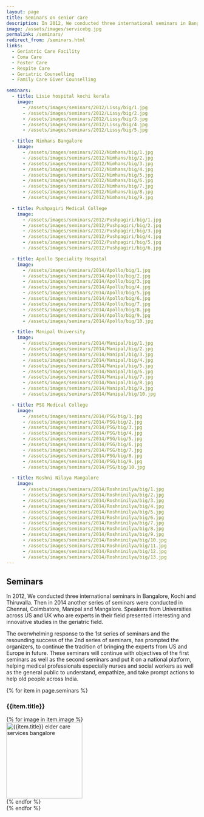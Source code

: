 ```yaml
---
layout: page
title: Seminars on senior care
description: In 2012, We conducted three international seminars in Bangalore, Kochi and Thiruvalla. Then in 2014 another series of seminars were conducted in Chennai, Coimbatore, Manipal and Mangalore. Speakers from Universities across US and UK who are experts in their field presented interesting and innovative studies in the geriatric field.
image: /assets/images/servicebg.jpg
permalink: /seminars/
redirect_from: /seminars.html
links:
  - Geriatric Care Facility
  - Coma Care
  - Foster Care
  - Respite Care
  - Geriatric Counselling
  - Family Care Giver Counselling

seminars:
  - title: Lisie hospital kochi kerala
    image:
      - /assets/images/seminars/2012/Lissy/big/1.jpg
      - /assets/images/seminars/2012/Lissy/big/2.jpg
      - /assets/images/seminars/2012/Lissy/big/3.jpg
      - /assets/images/seminars/2012/Lissy/big/4.jpg
      - /assets/images/seminars/2012/Lissy/big/5.jpg

  - title: Nimhans Bangalore
    image:
      - /assets/images/seminars/2012/Nimhans/big/1.jpg
      - /assets/images/seminars/2012/Nimhans/big/2.jpg
      - /assets/images/seminars/2012/Nimhans/big/3.jpg
      - /assets/images/seminars/2012/Nimhans/big/4.jpg
      - /assets/images/seminars/2012/Nimhans/big/5.jpg
      - /assets/images/seminars/2012/Nimhans/big/6.jpg
      - /assets/images/seminars/2012/Nimhans/big/7.jpg
      - /assets/images/seminars/2012/Nimhans/big/8.jpg
      - /assets/images/seminars/2012/Nimhans/big/9.jpg

  - title: Pushpagiri Medical College
    image:
      - /assets/images/seminars/2012/Pushpagiri/big/1.jpg
      - /assets/images/seminars/2012/Pushpagiri/big/2.jpg
      - /assets/images/seminars/2012/Pushpagiri/big/3.jpg
      - /assets/images/seminars/2012/Pushpagiri/big/4.jpg
      - /assets/images/seminars/2012/Pushpagiri/big/5.jpg
      - /assets/images/seminars/2012/Pushpagiri/big/6.jpg

  - title: Apollo Speciality Hospital
    image:
      - /assets/images/seminars/2014/Apollo/big/1.jpg
      - /assets/images/seminars/2014/Apollo/big/2.jpg
      - /assets/images/seminars/2014/Apollo/big/3.jpg
      - /assets/images/seminars/2014/Apollo/big/4.jpg
      - /assets/images/seminars/2014/Apollo/big/5.jpg
      - /assets/images/seminars/2014/Apollo/big/6.jpg
      - /assets/images/seminars/2014/Apollo/big/7.jpg
      - /assets/images/seminars/2014/Apollo/big/8.jpg
      - /assets/images/seminars/2014/Apollo/big/9.jpg
      - /assets/images/seminars/2014/Apollo/big/10.jpg

  - title: Manipal University
    image:
      - /assets/images/seminars/2014/Manipal/big/1.jpg
      - /assets/images/seminars/2014/Manipal/big/2.jpg
      - /assets/images/seminars/2014/Manipal/big/3.jpg
      - /assets/images/seminars/2014/Manipal/big/4.jpg
      - /assets/images/seminars/2014/Manipal/big/5.jpg
      - /assets/images/seminars/2014/Manipal/big/6.jpg
      - /assets/images/seminars/2014/Manipal/big/7.jpg
      - /assets/images/seminars/2014/Manipal/big/8.jpg
      - /assets/images/seminars/2014/Manipal/big/9.jpg
      - /assets/images/seminars/2014/Manipal/big/10.jpg

  - title: PSG Medical College
    image:
      - /assets/images/seminars/2014/PSG/big/1.jpg
      - /assets/images/seminars/2014/PSG/big/2.jpg
      - /assets/images/seminars/2014/PSG/big/3.jpg
      - /assets/images/seminars/2014/PSG/big/4.jpg
      - /assets/images/seminars/2014/PSG/big/5.jpg
      - /assets/images/seminars/2014/PSG/big/6.jpg
      - /assets/images/seminars/2014/PSG/big/7.jpg
      - /assets/images/seminars/2014/PSG/big/8.jpg
      - /assets/images/seminars/2014/PSG/big/9.jpg
      - /assets/images/seminars/2014/PSG/big/10.jpg

  - title: Roshni Nilaya Mangalore
    image:
      - /assets/images/seminars/2014/Roshninilya/big/1.jpg
      - /assets/images/seminars/2014/Roshninilya/big/2.jpg
      - /assets/images/seminars/2014/Roshninilya/big/3.jpg
      - /assets/images/seminars/2014/Roshninilya/big/4.jpg
      - /assets/images/seminars/2014/Roshninilya/big/5.jpg
      - /assets/images/seminars/2014/Roshninilya/big/6.jpg
      - /assets/images/seminars/2014/Roshninilya/big/7.jpg
      - /assets/images/seminars/2014/Roshninilya/big/8.jpg
      - /assets/images/seminars/2014/Roshninilya/big/9.jpg
      - /assets/images/seminars/2014/Roshninilya/big/10.jpg
      - /assets/images/seminars/2014/Roshninilya/big/11.jpg
      - /assets/images/seminars/2014/Roshninilya/big/12.jpg
      - /assets/images/seminars/2014/Roshninilya/big/13.jpg
---
```


## Seminars


In 2012, We conducted three international seminars in Bangalore, Kochi and  Thiruvalla. Then in 2014 another series of seminars were conducted in Chennai,  Coimbatore, Manipal and Mangalore. Speakers from Universities across US and UK  who are experts in their field presented interesting and innovative studies in  the geriatric field.


The overwhelming response to the 1st series of seminars and the resounding  success of the 2nd series of seminars, has prompted the organizers, to  continue the tradition of bringing the experts from US and Europe in future.  These seminars will continue with objectives of the first seminars as well as  the second seminars and put it on a national platform, helping medical  professionals especially nurses and social workers as well as the general  public to understand, empathize, and take prompt actions to help old people  across India. 


<div class="seminar-gallery">
  {% for item in page.seminars %}
  <div class="mb-3">
    <h3>{{item.title}}</h3>
    <div class="row">
      {% for image in item.image %}
      <div class="col-md-4 mb-4">
        <a href="{{image}}" data-fslightbox="gallery">
          <img
            class="seminar-image"
            width="200"
            height="200"
            src="{{image}}"
            alt="{{item.title}} elder care services bangalore"
          />
        </a>
      </div>
      {% endfor %}
    </div>
  </div>
  {% endfor %}
</div>

<script src="/assets/js/fslightbox.js"></script>

